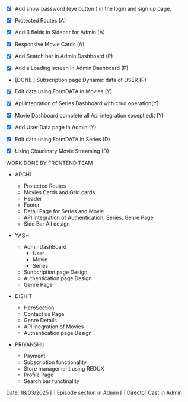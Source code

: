 - [x] Add show password (eye button ) in the login and sign up page.

- [x] Protected Routes (A)
- [x] Add 3 fields in Sidebar for Admin (A)
- [x] Responsive Movie Cards (A)

- [x] Add Search bar in Admin Dashboard (P)
- [x] Add a Loading screen in Admin Dashboard (P)
- [DONE ] Subscription page Dynamic data of USER (P)

- [x] Edit data using FormDATA in Movies (Y)
- [x] Api integration of Series Dashboard with crud operation(Y)
- [x] Movie Dashboard complete all Api integration except edit (Y)
- [x] Add User Data page in Admin (Y)

- [x] Edit data using FormDATA in Series (D)
- [x] Using Cloudinary Movie Streaming (D)


WORK DONE BY FRONTEND TEAM
- ARCHI
    - Protected Routes
    - Movies Cards and Grid cards
    - Header 
    - Footer
    - Detail Page for Series and Movie
    - API integration of Authentication, Series, Genre Page
    - Side Bar All design
    
- YASH
    - AdminDashBoard
        - User
        - Movie
        - Series
    - Sunbcription page Design
    - Authentication page Design
    - Genre Page

- DISHIT
    - HeroSection
    - Contact us Page
    - Genre Details
    - API inegration of Movies
    - Authentication page Design

- PRIYANSHU
    - Payment
    - Subscription functionality 
    - Store management using REDUX
    - Profile Page
    - Search bar functinality

Date: 18/03/2025
[ ] Episode section in Admin
[ ] Director Cast in Admin